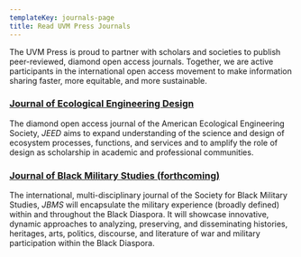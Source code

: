 ```yaml
---
templateKey: journals-page
title: Read UVM Press Journals
---
```

The UVM Press is proud to partner with scholars and societies to publish peer-reviewed, diamond open access journals. Together, we are active participants in the international open access movement to make information sharing faster, more equitable, and more sustainable. 

### [Journal of Ecological Engineering Design](https://jeed.pubpub.org)

The diamond open access journal of the American Ecological Engineering Society, *JEED* aims to expand understanding of the science and design of ecosystem processes, functions, and services and to amplify the role of design as scholarship in academic and professional communities.

### [J﻿ournal of Black Military Studies (forthcoming)](https://press.uvm.edu/news/2024-10-09-uvm-press-and-society-for-black-military-studies-announce-journal-publishing-partnership/)

The international, multi-disciplinary journal of the Society for Black Military Studies, *JBMS* will encapsulate the military experience (broadly defined) within and throughout the Black Diaspora. It will showcase innovative, dynamic approaches to analyzing, preserving, and disseminating histories, heritages, arts, politics, discourse, and literature of war and military participation within the Black Diaspora.